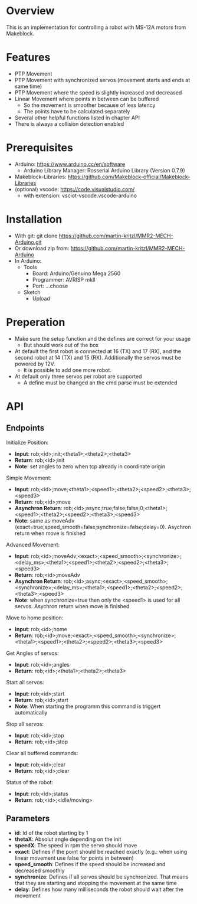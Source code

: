 # Overview
This is an implementation for controlling a robot with MS-12A motors from Makeblock. 

# Features
* PTP Movement 
* PTP Movement with synchronized servos (movement starts and ends at same time)
* PTP Movement where the speed is slightly increased and decreased
* Linear Movement where points in between can be buffered
  * So the movement is smoother because of less latency
  * The points have to be calculated separately
* Several other helpful functions listed in chapter API
* There is always a collision detection enabled

# Prerequisites

* Arduino: https://www.arduino.cc/en/software
  * Arduino Library Manager: Rosserial Arduino Library (Version 0.7.9)
* Makeblock-Libraries: https://github.com/Makeblock-official/Makeblock-Libraries
* (optional) vscode: https://code.visualstudio.com/
  * with extension: vsciot-vscode.vscode-arduino

# Installation

* With git: git clone https://github.com/martin-kritzl/MMR2-MECH-Arduino.git
* Or download zip from: https://github.com/martin-kritzl/MMR2-MECH-Arduino
* In Arduino:
  * Tools
    * Board: Arduino/Genuino Mega 2560
    * Programmer: AVRISP mkII
    * Port: ...choose
  * Sketch
    * Upload

# Preperation

* Make sure the setup function and the defines are correct for your usage
  * But should work out of the box
* At default the first robot is connected at 16 (TX) and 17 (RX), and the second robot at 14 (TX) and 15 (RX). Additionally the servos must be powered by 12V.
  * It is possible to add one more robot.
* At default only three servos per robot are supported
  * A define must be changed an the cmd parse must be extended

# API

## Endpoints
Initialize Position:
* **Input**: rob;\<id>;init;\<theta1>;\<theta2>;\<theta3>
* **Return**: rob;\<id>;init
* **Note**: set angles to zero when tcp already in coordinate origin

Simple Movement:
* **Input**: rob;\<id>;move;\<theta1>;\<speed1>;\<theta2>;\<speed2>;\<theta3>;\<speed3>
* **Return**: rob;\<id>;move
* **Asynchron Return**: rob;\<id>;async;true;false;false;0;\<theta1>;\<speed1>;\<theta2>;\<speed2>;\<theta3>;\<speed3>
* **Note**: same as moveAdv (exact=true;speed_smooth=false;synchronize=false;delay=0). Asychron return when move is finished

Advanced Movement:
* **Input**: rob;\<id>;moveAdv;\<exact>;\<speed_smooth>;\<synchronize>;\<delay_ms>;\<theta1>;\<speed1>;\<theta2>;\<speed2>;\<theta3>;\<speed3>
* **Return**: rob;\<id>;moveAdv
* **Asynchron Return**: rob;\<id>;async;\<exact>;\<speed_smooth>;\<synchronize>;\<delay_ms>;\<theta1>;\<speed1>;\<theta2>;\<speed2>;\<theta3>;\<speed3>
* **Note**: when synchronize=true then only the \<speed1> is used for all servos. Asychron return when move is finished

Move to home position:
* **Input**: rob;\<id>;home
* **Return**: rob;\<id>;move;\<exact>;\<speed_smooth>;\<synchronize>;\<theta1>;\<speed1>;\<theta2>;\<speed2>;\<theta3>;\<speed3>

Get Angles of servos:
* **Input**: rob;\<id>;angles
* **Return**: rob;\<id>;\<theta1>;\<theta2>;\<theta3>

Start all servos:
* **Input**: rob;\<id>;start
* **Return**: rob;\<id>;start
* **Note**: When starting the programm this command is triggert automatically

Stop all servos:
* **Input**: rob;\<id>;stop
* **Return**: rob;\<id>;stop

Clear all buffered commands:
* **Input**: rob;\<id>;clear
* **Return**: rob;\<id>;clear

Status of the robot:
* **Input**: rob;\<id>;status
* **Return**: rob;\<id>;\<idle/moving>

## Parameters
* **id**: Id of the robot starting by 1
* **thetaX**: Absolut angle depending on the init
* **speedX**: The speed in rpm the servo should move
* **exact**: Defines if the point should be reached exactly (e.g.: when using linear movement use false for points in between)
* **speed_smooth**: Defines if the speed should be increased and decreased smoothly
* **synchronize**: Defines if all servos should be synchronized. That means that they are starting and stopping the movement at the same time
* **delay**: Defines how many milliseconds the robot should wait after the movement